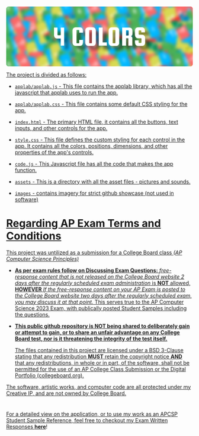 <a href="#"><img align="center" src="images/logo.png" alt="Preview Screenshot">

The project is divided as follows:

* `applab/applab.js` - This file contains the applab library, which has all the
  javascript that applab uses to run the app. 

* `applab/applab.css` - This file contains some default CSS styling for the app.

* `index.html` - The primary HTML file, it contains all the buttons, text inputs, and other controls for
  the app.

* `style.css` - This file defines the custom styling for each control in the
  app. It contains all the colors, positions, dimensions, and other properties of the app's controls.

* `code.js` - This Javascript file has all the code that makes the app function.

* `assets` - This is a directory with all the asset files - pictures and sounds.

* `images` - contains imagery for strict github showcase (not used in software) 

# Regarding AP Exam Terms and Conditions

This project was untilized as a submission for a College Board class *(AP Computer Science Principles)*
* **<ins>As per exam rules follow on Discussing Exam Questions:</ins>** *free-response content that is not released on the College Board website 2 days after the regularly scheduled exam administration* is **NOT** allowed, **HOWEVER** *If the free-response content on your AP Exam is posted to the College Board website two days after the regularly scheduled exam, you may discuss it at that point.* This serves true to the AP Computer Science 2023 Exam, with publically posted Student Samples including the questions.
* **This public github repository is <ins>NOT</ins> being shared to deliberately gain or attempt to gain, or to share an unfair advantage on any College Board test, nor is it threatening the integrity of the test itself.**

   The files contained in this project are <ins>licensed under a BSD 3-Clause</ins> stating that any redistribution <ins>**MUST**</ins> retain the copyright notice <ins>**AND**</ins> that any redistributions, in whole or in part, of the software, shall not be permitted for the use of an AP College Class Submission or the Digital Portfolio (collegeboard.org). 

The software, artistic works, and computer code are all protected under my Creative IP, and are not owned by College Board. 

# 

For a detailed view on the application, or to use my work as an APCSP Student Sample Reference, feel free to checkout my Exam Written Responses <a href="https://github.com/Ninja-Talon/4-Colors/blob/main/images/writtenResponses.pdf">**here**</a>!
